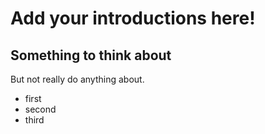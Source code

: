 # Add your introductions here!

## Something to think about
But not really do anything about.

* first
* second
* third